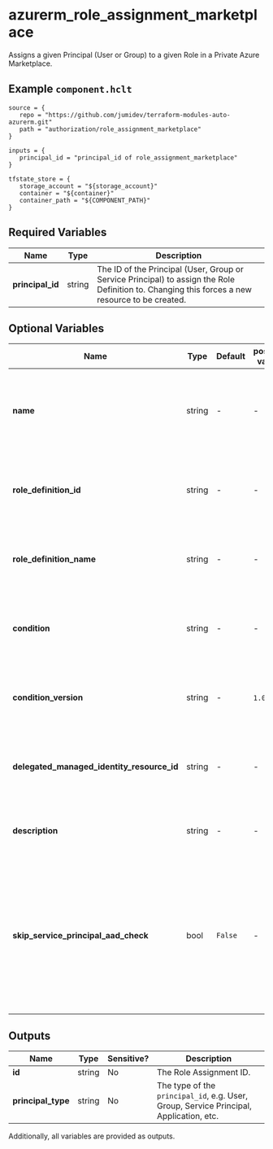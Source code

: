 # azurerm_role_assignment_marketplace

Assigns a given Principal (User or Group) to a given Role in a Private Azure Marketplace.

## Example `component.hclt`

```hcl
source = {
   repo = "https://github.com/jumidev/terraform-modules-auto-azurerm.git" 
   path = "authorization/role_assignment_marketplace" 
}

inputs = {
   principal_id = "principal_id of role_assignment_marketplace" 
}

tfstate_store = {
   storage_account = "${storage_account}" 
   container = "${container}" 
   container_path = "${COMPONENT_PATH}" 
}

```

## Required Variables

| Name | Type |  Description |
| ---- | --------- |  ----------- |
| **principal_id** | string |  The ID of the Principal (User, Group or Service Principal) to assign the Role Definition to. Changing this forces a new resource to be created. | 

## Optional Variables

| Name | Type |  Default  |  possible values |  Description |
| ---- | --------- |  ----------- | ----------- | ----------- |
| **name** | string |  -  |  -  |  A unique UUID/GUID for this Role Assignment - one will be generated if not specified. Changing this forces a new resource to be created. | 
| **role_definition_id** | string |  -  |  -  |  The Scoped-ID of the Role Definition. Changing this forces a new resource to be created. Conflicts with `role_definition_name`. | 
| **role_definition_name** | string |  -  |  -  |  The name of a built-in Role. Changing this forces a new resource to be created. Conflicts with `role_definition_id`. | 
| **condition** | string |  -  |  -  |  The condition that limits the resources that the role can be assigned to. Changing this forces a new resource to be created. | 
| **condition_version** | string |  -  |  `1.0`, `2.0`  |  The version of the condition. Possible values are `1.0` or `2.0`. Changing this forces a new resource to be created. | 
| **delegated_managed_identity_resource_id** | string |  -  |  -  |  The delegated Azure Resource ID which contains a Managed Identity. Changing this forces a new resource to be created. | 
| **description** | string |  -  |  -  |  The description for this Role Assignment. Changing this forces a new resource to be created. | 
| **skip_service_principal_aad_check** | bool |  `False`  |  -  |  If the `principal_id` is a newly provisioned `Service Principal` set this value to `true` to skip the `Azure Active Directory` check which may fail due to replication lag. This argument is only valid if the `principal_id` is a `Service Principal` identity. Defaults to `false`. Changing this forces a new resource to be created. | 



## Outputs

| Name | Type | Sensitive? | Description |
| ---- | ---- | --------- | --------- |
| **id** | string | No  | The Role Assignment ID. | 
| **principal_type** | string | No  | The type of the `principal_id`, e.g. User, Group, Service Principal, Application, etc. | 

Additionally, all variables are provided as outputs.
